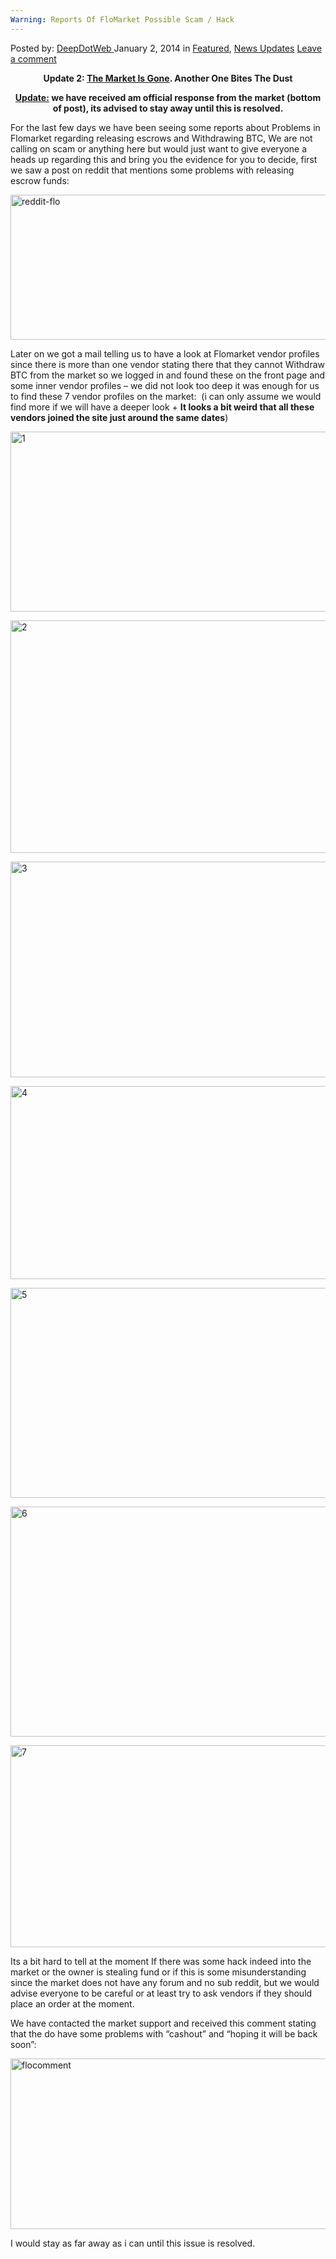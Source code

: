 ```yaml
---
Warning: Reports Of FloMarket Possible Scam / Hack
---
```

<article class="post-listing post-3090 post type-post status-publish format-standard has-post-thumbnail hentry category-deepdot-news category-news-updates tag-flomarket tag-hack tag-reports tag-scam tag-warning">
    <div class="post-inner">
    <p class="post-meta">
    <span>Posted by: <a href="https://www.deepdotweb.com/author/admin/" title="">DeepDotWeb </a></span>
    <span>January 2, 2014</span>
    <span>in <a href="https://www.deepdotweb.com/category/deepdot-news/" rel="category tag">Featured</a>, <a href="https://www.deepdotweb.com/category/news-updates/" rel="category tag">News Updates</a></span>
    <span><a href="https://www.deepdotweb.com/2014/01/02/warning-reports-of-flomarket-possible-scam-hack/#respond">Leave a comment</a></span>
    </p>
    <div class="clear"></div>
    <div class="entry">
    <p style="text-align: center;"><strong>Update 2: <a href="http://www.deepdotweb.com/2014/01/06/flomarket-aaaand-its-gone-with-your-btc/" target="_blank">The Market Is Gone</a>. Another One Bites The Dust</strong></p>
    <p style="text-align: center;"><strong><span style="text-decoration: underline;">Update:</span> we have received am official response from the market (bottom of post), its advised to stay away until this is resolved.<br />
    </strong></p>
    <p>For the last few days we have been seeing some reports about Problems in Flomarket regarding releasing escrows and Withdrawing BTC, We are not calling on scam or anything here but would just want to give everyone a heads up regarding this and bring you the evidence for you to decide, first we saw a post on reddit that mentions some problems with releasing escrow funds:</p>
    <p><a href="http://www.deepdotweb.com/wp-content/uploads/2014/01/reddit-flo.png"><img class="aligncenter size-full wp-image-3091" alt="reddit-flo" src="https://www.deepdotweb.com/wp-content/uploads/2014/01/reddit-flo.png" width="882" height="232" srcset="https://www.deepdotweb.com/wp-content/uploads/2014/01/reddit-flo.png 882w, https://www.deepdotweb.com/wp-content/uploads/2014/01/reddit-flo-300x79.png 300w" sizes="(max-width: 882px) 100vw, 882px" /></a></p>
    <p>Later on we got a mail telling us to have a look at Flomarket vendor profiles since there is more than one vendor stating there that they cannot Withdraw BTC from the market so we logged in and found these on the front page and some inner vendor profiles &#8211; we did not look too deep it was enough for us to find these 7 vendor profiles on the market:  (i can only assume we would find more if we will have a deeper look + <strong>It looks a bit weird that all these vendors joined the site just around the same dates</strong>)</p>
    <p><a href="http://www.deepdotweb.com/wp-content/uploads/2014/01/1.png"><img class="aligncenter size-full wp-image-3092" alt="1" src="https://www.deepdotweb.com/wp-content/uploads/2014/01/1.png" width="671" height="288" srcset="https://www.deepdotweb.com/wp-content/uploads/2014/01/1.png 671w, https://www.deepdotweb.com/wp-content/uploads/2014/01/1-300x129.png 300w" sizes="(max-width: 671px) 100vw, 671px" /></a></p>
    <p><a href="http://www.deepdotweb.com/wp-content/uploads/2014/01/2.png"><img class="aligncenter size-full wp-image-3093" alt="2" src="https://www.deepdotweb.com/wp-content/uploads/2014/01/2.png" width="646" height="372" srcset="https://www.deepdotweb.com/wp-content/uploads/2014/01/2.png 646w, https://www.deepdotweb.com/wp-content/uploads/2014/01/2-300x173.png 300w" sizes="(max-width: 646px) 100vw, 646px" /></a></p>
    <p><a href="http://www.deepdotweb.com/wp-content/uploads/2014/01/3.png"><img class="aligncenter size-full wp-image-3094" alt="3" src="https://www.deepdotweb.com/wp-content/uploads/2014/01/3.png" width="660" height="345" srcset="https://www.deepdotweb.com/wp-content/uploads/2014/01/3.png 660w, https://www.deepdotweb.com/wp-content/uploads/2014/01/3-300x157.png 300w" sizes="(max-width: 660px) 100vw, 660px" /></a></p>
    <p><a href="http://www.deepdotweb.com/wp-content/uploads/2014/01/4.png"><img class="aligncenter size-full wp-image-3097" alt="4" src="https://www.deepdotweb.com/wp-content/uploads/2014/01/4.png" width="655" height="309" srcset="https://www.deepdotweb.com/wp-content/uploads/2014/01/4.png 655w, https://www.deepdotweb.com/wp-content/uploads/2014/01/4-300x142.png 300w" sizes="(max-width: 655px) 100vw, 655px" /></a></p>
    <p><a href="http://www.deepdotweb.com/wp-content/uploads/2014/01/5.png"><img class="aligncenter size-full wp-image-3098" alt="5" src="https://www.deepdotweb.com/wp-content/uploads/2014/01/5.png" width="654" height="336" srcset="https://www.deepdotweb.com/wp-content/uploads/2014/01/5.png 654w, https://www.deepdotweb.com/wp-content/uploads/2014/01/5-300x154.png 300w" sizes="(max-width: 654px) 100vw, 654px" /></a></p>
    <p><a href="http://www.deepdotweb.com/wp-content/uploads/2014/01/6.png"><img class="aligncenter size-full wp-image-3101" alt="6" src="https://www.deepdotweb.com/wp-content/uploads/2014/01/6.png" width="709" height="368" srcset="https://www.deepdotweb.com/wp-content/uploads/2014/01/6.png 709w, https://www.deepdotweb.com/wp-content/uploads/2014/01/6-300x156.png 300w" sizes="(max-width: 709px) 100vw, 709px" /></a></p>
    <p><a href="http://www.deepdotweb.com/wp-content/uploads/2014/01/7.png"><img class="aligncenter size-full wp-image-3130" alt="7" src="https://www.deepdotweb.com/wp-content/uploads/2014/01/7.png" width="786" height="323" srcset="https://www.deepdotweb.com/wp-content/uploads/2014/01/7.png 786w, https://www.deepdotweb.com/wp-content/uploads/2014/01/7-300x123.png 300w" sizes="(max-width: 786px) 100vw, 786px" /></a></p>
    <p>Its a bit hard to tell at the moment If there was some hack indeed into the market or the owner is stealing fund or if this is some misunderstanding since the market does not have any forum and no sub reddit, but we would advise everyone to be careful or at least try to ask vendors if they should place an order at the moment.</p>
    <p>We have contacted the market support and received this comment stating that the do have some problems with &#8220;cashout&#8221; and &#8220;hoping it will be back soon&#8221;:</p>
    <p><a href="http://www.deepdotweb.com/wp-content/uploads/2014/01/flocomment.png"><img class="aligncenter  wp-image-3113" alt="flocomment" src="https://www.deepdotweb.com/wp-content/uploads/2014/01/flocomment.png" width="733" height="273" srcset="https://www.deepdotweb.com/wp-content/uploads/2014/01/flocomment.png 1042w, https://www.deepdotweb.com/wp-content/uploads/2014/01/flocomment-300x112.png 300w, https://www.deepdotweb.com/wp-content/uploads/2014/01/flocomment-1024x382.png 1024w" sizes="(max-width: 733px) 100vw, 733px" /></a></p>
    <p>I would stay as far away as i can until this issue is resolved.</p>
    </div>
    <span style="display:none"><a href="https://www.deepdotweb.com/tag/flomarket/" rel="tag">flomarket</a> <a href="https://www.deepdotweb.com/tag/hack/" rel="tag">hack</a> <a href="https://www.deepdotweb.com/tag/reports/" rel="tag">reports</a> <a href="https://www.deepdotweb.com/tag/scam/" rel="tag">scam</a> <a href="https://www.deepdotweb.com/tag/warning/" rel="tag">warning</a></span> <span style="display:none" class="updated">2014-01-02</span>
    <div style="display:none" class="vcard author" itemprop="author" itemscope itemtype="http://schema.org/Person"><strong class="fn" itemprop="name"><a href="https://www.deepdotweb.com/author/admin/" title="Posts by DeepDotWeb" rel="author">DeepDotWeb</a></strong></div>
    </div>
</article>

